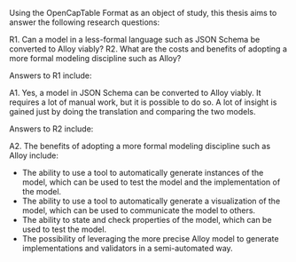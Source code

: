 Using the OpenCapTable Format as an object of study, this thesis aims to answer the following research questions:

R1. Can a model in a less-formal language such as JSON Schema be converted to Alloy viably?
R2. What are the costs and benefits of adopting a more formal modeling discipline such as Alloy?

Answers to R1 include:

A1. Yes, a model in JSON Schema can be converted to Alloy viably. It requires a lot of manual work, but it is possible to do so. A lot of insight is gained just by doing the translation and comparing the two models.

Answers to R2 include:

A2. The benefits of adopting a more formal modeling discipline such as Alloy include:

- The ability to use a tool to automatically generate instances of the model, which can be used to test the model and the implementation of the model.
- The ability to use a tool to automatically generate a visualization of the model, which can be used to communicate the model to others.
- The ability to state and check properties of the model, which can be used to test the model.
- The possibility of leveraging the more precise Alloy model to generate implementations and validators in a semi-automated way.